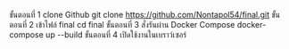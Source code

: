ขั้นตอนที่ 1 clone Github
git clone https://github.com/Nontapol54/final.git
ขั้นตอนที่ 2 เข้าไฟล์ final
cd final
ขั้นตอนที่ 3 สั่งรันผ่าน Docker Compose
docker-compose up --build
ขั้นตอนที่ 4 เปิดใช้งานในเบราว์เซอร์
